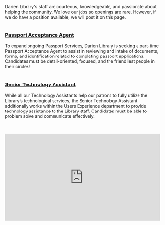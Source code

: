 <div class="row margin-bottom-30">
<div class="col-md-6">
	Darien Library's staff are courteous, knowledgeable, and passionate about helping the community. We love our jobs so openings are rare. However, if we do have a position available, we will post it on this page. 
<br />
<br />

### [Passport Acceptance Agent](/jobs-passport-agent "Passport Acceptance Agent")

To expand ongoing Passport Services, Darien Library is seeking a part-time Passport Acceptance Agent to assist in reviewing and intake of documents, forms, and identification related to completing passport applications. Candidates must be detail-oriented, focused, and the friendliest people in their circles!
<br />
<br />

### [Senior Technology Assistant](/jobs-senior-tech "Senior Technology Assistant")

While all our Technology Assistants help our patrons to fully utilize the Library’s technological services, the Senior Technology Assistant additionally works within the Users Experience department to provide technology assistance to the Library staff. Candidates must be able to problem solve and communicate effectively.  

<br />
<br />

</div>
<div class="col-md-6">

<style>.embed-container { position: relative; padding-bottom: 56.25%; height: 0; overflow: hidden; max-width: 100%; } .embed-container iframe, .embed-container object, .embed-container embed { position: absolute; top: 0; left: 0; width: 100%; height: 100%; }</style><div class='embed-container'><iframe src='https://player.vimeo.com/video/168811222' frameborder='0' webkitAllowFullScreen mozallowfullscreen allowFullScreen></iframe></div>

</div>
</div>